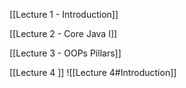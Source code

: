[[Lecture 1 - Introduction]]

[[Lecture 2 - Core Java I]]

[[Lecture 3 - OOPs Pillars]]

[[Lecture 4 ]]
![[Lecture 4#Introduction]]